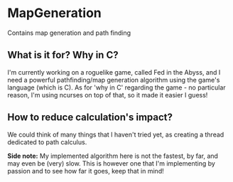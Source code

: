 # MapGeneration
Contains map generation and path finding

## What is it for? Why in C?

I'm currently working on a roguelike game, called Fed in the Abyss, and I need a powerful pathfinding/map generation algorithm using the game's language (which is C).
As for 'why in C' regarding the game - no particular reason, I'm using ncurses on top of that, so it made it easier I guess!

## How to reduce calculation's impact?

We could think of many things that I haven't tried yet, as creating a thread dedicated to path calculus.

**Side note:** My implemented algorithm here is not the fastest, by far, and may even be (very) slow. This is however 
one that I'm implementing by passion and to see how far it goes, keep that in mind!